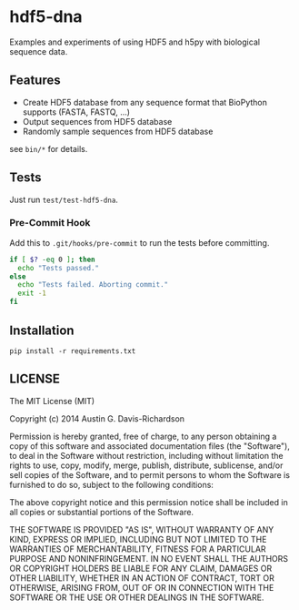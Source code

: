 # hdf5-dna

Examples and experiments of using HDF5 and h5py with biological sequence data.

## Features

- Create HDF5 database from any sequence format that BioPython supports
  (FASTA, FASTQ, ...)
- Output sequences from HDF5 database
- Randomly sample sequences from HDF5 database

see `bin/*` for details.

## Tests

Just run `test/test-hdf5-dna`.

### Pre-Commit Hook

Add this to `.git/hooks/pre-commit` to run the tests before committing.

```sh
if [ $? -eq 0 ]; then
  echo "Tests passed."
else
  echo "Tests failed. Aborting commit."
  exit -1
fi
```

## Installation

`pip install -r requirements.txt`

## LICENSE

The MIT License (MIT)

Copyright (c) 2014 Austin G. Davis-Richardson

Permission is hereby granted, free of charge, to any person obtaining a
copy of this software and associated documentation files (the
"Software"), to deal in the Software without restriction, including
without limitation the rights to use, copy, modify, merge, publish,
distribute, sublicense, and/or sell copies of the Software, and to
permit persons to whom the Software is furnished to do so, subject to
the following conditions:

The above copyright notice and this permission notice shall be included
in all copies or substantial portions of the Software.

THE SOFTWARE IS PROVIDED "AS IS", WITHOUT WARRANTY OF ANY KIND, EXPRESS
OR IMPLIED, INCLUDING BUT NOT LIMITED TO THE WARRANTIES OF
MERCHANTABILITY, FITNESS FOR A PARTICULAR PURPOSE AND NONINFRINGEMENT.
IN NO EVENT SHALL THE AUTHORS OR COPYRIGHT HOLDERS BE LIABLE FOR ANY
CLAIM, DAMAGES OR OTHER LIABILITY, WHETHER IN AN ACTION OF CONTRACT,
TORT OR OTHERWISE, ARISING FROM, OUT OF OR IN CONNECTION WITH THE
SOFTWARE OR THE USE OR OTHER DEALINGS IN THE SOFTWARE.
